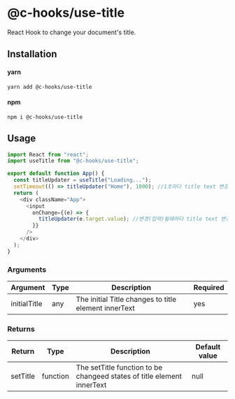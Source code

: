 # @c-hooks/use-title

React Hook to change your document's title.

## Installation

#### yarn

`yarn add @c-hooks/use-title`

#### npm

`npm i @c-hooks/use-title`

## Usage

```js
import React from "react";
import useTitle from "@c-hooks/use-title";

export default function App() {
  const titleUpdater = useTitle("Loading...");
  setTimeout(() => titleUpdater("Home"), 1000); //1초마다 title text 변경
  return (
    <div className="App">
      <input
        onChange={(e) => {
          titleUpdater(e.target.value); //변경(입력)될때마다 title text 변경
        }}
      />
    </div>
  );
}
```

### Arguments

| Argument | Type   | Description                                | Required |
| -------- | ------ | ------------------------------------------ | -------- |
| initialTitle | any | The initial Title  changes to title element innerText | yes      |

### Returns

| Return | Type   | Description                                | Default value |
| -------- | ------ | ------------------------------------------ | -------- |
| setTitle | function | The setTitle function to be changeed states of title element innerText | null      |